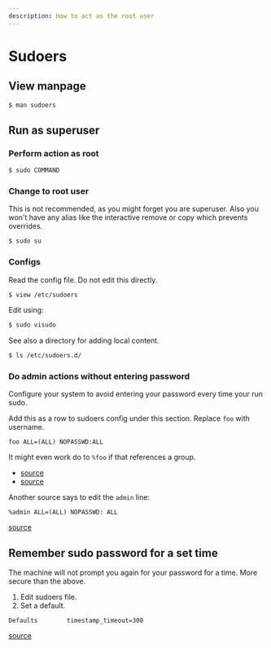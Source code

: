 ```yaml
---
description: How to act as the root user
---
```

# Sudoers


## View manpage

```sh
$ man sudoers
```

## Run as superuser

### Perform action as root

```sh
$ sudo COMMAND
```

### Change to root user

This is not recommended, as you might forget you are superuser. Also you won't have any alias like the interactive remove or copy which prevents overrides.

```sh
$ sudo su
```

### Configs

Read the config file. Do not edit this directly.

```sh
$ view /etc/sudoers
```

Edit using:

```sh
$ sudo visudo
```

See also a directory for adding local content.

```sh
$ ls /etc/sudoers.d/
```


### Do admin actions without entering password

Configure your system to avoid entering your password every time your run sudo.

Add this as a row to sudoers config under this section. Replace `foo` with username.

```
foo ALL=(ALL) NOPASSWD:ALL
```

It might even work do to `%foo` if that references a group.

- [source](https://askubuntu.com/questions/21343/how-to-make-sudo-remember-my-password-and-how-to-add-an-application-to-startup)
- [source](https://askubuntu.com/questions/147241/execute-sudo-without-password)

Another source says to edit the `admin` line:

```
%admin ALL=(ALL) NOPASSWD: ALL
```

[source](https://www.ubuntugeek.com/how-to-disable-password-prompts-in-ubuntu.html)


## Remember sudo password for a set time

The machine will not prompt you again for your password for a time. More secure than the above.

1. Edit sudoers file.
1. Set a default.
  ```
  Defaults        timestamp_timeout=300
  ```

[source](https://unix.stackexchange.com/questions/216891/how-do-i-make-sudo-remember-my-password-for-longer)
